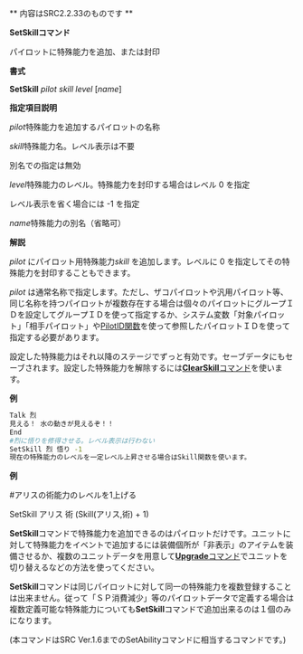 ** 内容はSRC2.2.33のものです **

**SetSkillコマンド**

パイロットに特殊能力を追加、または封印

**書式**

**SetSkill** *pilot skill level* [*name*]

**指定項目説明**

*pilot*特殊能力を追加するパイロットの名称

*skill*特殊能力名。レベル表示は不要

別名での指定は無効

*level*特殊能力のレベル。特殊能力を封印する場合はレベル 0 を指定

レベル表示を省く場合には -1 を指定

*name*特殊能力の別名（省略可）

**解説**

*pilot* にパイロット用特殊能力*skill* を追加します。レベルに 0 を指定してその特殊能力を封印することもできます。

*pilot* は通常名称で指定します。ただし、ザコパイロットや汎用パイロット等、同じ名称を持つパイロットが複数存在する場合は個々のパイロットにグループＩＤを設定してグループＩＤを使って指定するか、システム変数「対象パイロット」「相手パイロット」や[PilotID関数](関数.md)を使って参照したパイロットＩＤを使って指定する必要があります。

設定した特殊能力はそれ以降のステージでずっと有効です。セーブデータにもセーブされます。設定した特殊能力を解除するには[**ClearSkill**コマンド](ClearSkillコマンド.md)を使います。

**例**
```sh
Talk 烈
見える！ 水の動きが見えるぞ！！
End
#烈に悟りを修得させる。レベル表示は行わない
SetSkill 烈 悟り -1
現在の特殊能力のレベルを一定レベル上昇させる場合はSkill関数を使います。
```

**例**

#アリスの術能力のレベルを1上げる

SetSkill アリス 術 (Skill(アリス,術) + 1)

**SetSkill**コマンドで特殊能力を追加できるのはパイロットだけです。ユニットに対して特殊能力をイベントで追加するには装備個所が「非表示」のアイテムを装備させるか、複数のユニットデータを用意して[**Upgrade**コマンド](Upgradeコマンド.md)でユニットを切り替えるなどの方法を使ってください。

**SetSkill**コマンドは同じパイロットに対して同一の特殊能力を複数登録することは出来ません。従って「ＳＰ消費減少」等のパイロットデータで定義する場合は複数定義可能な特殊能力についても**SetSkill**コマンドで追加出来るのは１個のみになります。

(本コマンドはSRC Ver.1.6までのSetAbilityコマンドに相当するコマンドです。)
